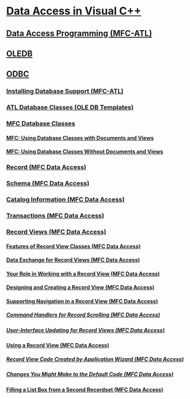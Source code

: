 # [Data Access in Visual C++](data-access-in-cpp.md)
## [Data Access Programming (MFC-ATL)](data-access-programming-mfc-atl.md)
## [OLEDB](oledb/toc.md)
## [ODBC](odbc/toc.md)
### [Installing Database Support (MFC-ATL)](installing-database-support-mfc-atl.md)
### [ATL Database Classes (OLE DB Templates)](atl-database-classes-ole-db-templates.md)
### [MFC Database Classes](mfc-database-classes-odbc-and-dao.md)
#### [MFC: Using Database Classes with Documents and Views](mfc-using-database-classes-with-documents-and-views.md)
#### [MFC: Using Database Classes Without Documents and Views](mfc-using-database-classes-without-documents-and-views.md)
### [Record (MFC Data Access)](record-mfc-data-access.md)
### [Schema (MFC Data Access)](schema-mfc-data-access.md)
### [Catalog Information (MFC Data Access)](catalog-information-mfc-data-access.md)
### [Transactions (MFC Data Access)](transactions-mfc-data-access.md)
### [Record Views (MFC Data Access)](record-views-mfc-data-access.md)
#### [Features of Record View Classes (MFC Data Access)](features-of-record-view-classes-mfc-data-access.md)
#### [Data Exchange for Record Views (MFC Data Access)](data-exchange-for-record-views-mfc-data-access.md)
#### [Your Role in Working with a Record View (MFC Data Access)](your-role-in-working-with-a-record-view-mfc-data-access.md)
#### [Designing and Creating a Record View (MFC Data Access)](designing-and-creating-a-record-view-mfc-data-access.md)
#### [Supporting Navigation in a Record View (MFC Data Access)](supporting-navigation-in-a-record-view-mfc-data-access.md)
##### [Command Handlers for Record Scrolling (MFC Data Access)](command-handlers-for-record-scrolling-mfc-data-access.md)
##### [User-Interface Updating for Record Views (MFC Data Access)](user-interface-updating-for-record-views-mfc-data-access.md)
#### [Using a Record View (MFC Data Access)](using-a-record-view-mfc-data-access.md)
##### [Record View Code Created by Application Wizard (MFC Data Access)](record-view-code-created-by-application-wizard-mfc-data-access.md)
##### [Changes You Might Make to the Default Code (MFC Data Access)](changes-you-might-make-to-the-default-code-mfc-data-access.md)
#### [Filling a List Box from a Second Recordset (MFC Data Access)](filling-a-list-box-from-a-second-recordset-mfc-data-access.md)

